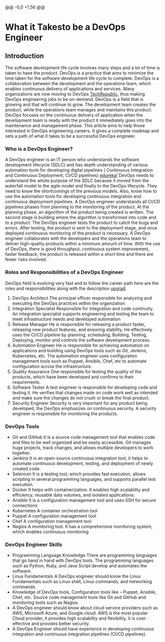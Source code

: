 @@ -0,0 +1,56 @@
# What it Takesto be a DevOps Engineer
## Introduction
The software development life cycle involves many steps and a lot of time is taken to have the product. DevOps is a practice that aims to minimize the time taken for the software development life cycle to complete. DevOps is a collaboration between the development and the operations team, which enables continuous delivery of applications and services. Many organizations are now moving to DevOps [TechRepublic](https://www.techrepublic.com/article/how-to-become-a-devops-engineer-a-cheat-sheet/), thus making DevOps engineering jobs to be on-demand. DevOps is a field that is growing and that will continue to grow.
The development team creates the product, while the operations team manages and maintains this product. DevOps focuses on the continuous delivery of application when the development team is ready with the product it immediately goes into the maintenance and management phase. This article aims to help those interested in DevOps engineering careers. It gives a complete roadmap and sets a path of what it takes to be a successful DevOps engineer.

### Who is a DevOps Engineer? 
A DevOps engineer is an IT person who understands the software development lifecycle (SDLC) and has depth understanding of various automation tools for developing digital pipelines ( Continuous Integration and Continuous Deployment, CI/CD pipelines) [edureka!](https://www.edureka.co/blog/devops-engineer-role)
DevOps needs to understand the whole purpose of the SDLC because it moved from the waterfall model to the agile model and finally to the DevOps lifecycle. They need to know the shortcomings of the previous models. Also, know how to use the automation tools for developing continuous integration and continuous deployment pipelines.
A DevOps engineer understands all CI/CD pipelines phases from planning to the monitoring of the product. At the planning phase, an algorithm of the product being created is written. The second stage is building where the algorithm is transformed into code and to a product. The DevOps engineer tests the product to catch the bugs and errors. After testing, the product is sent to the deployment stage, and once deployed continuous monitoring of the product is necessary.
A DevOps engineer collaborates with the developers and the operations team to deliver high-quality products within a minimum amount of time. With the use of DevOps, there is good throughput, continuous system improvement, faster feedback, the product is released within a short time and there are fewer risks involved.

### Roles and Responsibilities of a DevOps Engineer
DevOps field is evolving very fast and to follow the career path here are the roles and responsibilities along with the description [upgrad]( https://www.upgrad.com/blog/devops-career-path-job-roles/).
1. DevOps Architect
The principal officer responsible for analyzing and executing the DevOps practices within the organization.
2. Integration Specialist
Responsible for integration and code continuity. An integration specialist supports engineering and testing the team to meet infrastructure needs and developed automation
3. Release Manager
He is responsible for releasing a product faster, releasing new product features, and ensuring stability. He effectively uses the CI/CD pipeline by planning, scheduling, Building, Testing, Deploying, monitor and controls the software development process.
4. Automation Engineer
He is responsible for achieving automation on applications and building using DevOps tools such as Git, Jenkins, Kubernetes, etc. The automation engineer uses configuration management tools such as Puppet, Ansible, Chef, etc to automate configuration across the infrastructure.
5. Quality Assurance
One responsible for testing the quality of the products, which have been developed and confirms to their requirements.
6. Software Tester
A test engineer is responsible for developing code and testing it. He verifies that changes made on code work well as intended and make sure the changes do not crush or break the final product.
7. Security Engineer
Security is very important for any product being developed, the DevOps emphasizes on continuous security. A security engineer is responsible for monitoring the products.

### DevOps Tools
- Git and GitHub
It is a source code management tool that enables code and files to be well organized and be easily accessible. Git manages huge projects, track changes, and allows multiple developers to work together.
- Jenkins
It is an open-source continuous integration tool, it helps to automate continuous development, testing, and deployment of newly created code. 
- Selenium
It is a testing tool, which provides fast execution, allows scripting in several programming languages, and supports parallel test execution.
- Docker
It helps with containerization. It enables high scalability and efficiency, reusable data volumes, and isolated applications.
- Ansible
It is a configuration management tool and uses SSH for secure connections
- Kubernetes
A container orchestration tool
- Puppet
A configuration management tool
- Chef
A configuration management tool
- Nagios
A monitoring tool. It has a comprehensive monitoring system, which enables continuous monitoring

### DevOps Engineer Skills
- Programming Language Knowledge
There are programming languages that go hand in hand with DevOps tools. The programming languages such as Python, Ruby, and Java Script develop and automates the software.
- Linux Fundamentals
A DevOps engineer should know the Linux Fundamentals such as Linux shell, Linux commands, and networking commands.
- Knowledge of DevOps tools, Configuration tools like – Puppet, Ansible, Chef, etc. Source code management tools like Git and GitHub and monitoring tools such as Nagios.
- A DevOps engineer should know about cloud service providers such as AWS, Microsoft Azure, and Google cloud. AWS is the most popular Cloud provider, it provides high scalability and flexibility, it is cost-effective and provides better security.
- A DevOps Engineer should have experience in developing continuous integration and continuous integration pipelines (CI/CD pipelines).